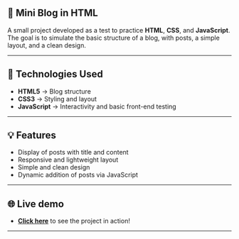 ## 📝 Mini Blog in HTML

A small project developed as a test to practice **HTML**, **CSS**, and **JavaScript**.  
The goal is to simulate the basic structure of a blog, with posts, a simple layout, and a clean design.

---

## 🚀 Technologies Used

- **HTML5** → Blog structure  
- **CSS3** → Styling and layout  
- **JavaScript** → Interactivity and basic front-end testing  

---

## 💡 Features

- Display of posts with title and content  
- Responsive and lightweight layout  
- Simple and clean design  
- Dynamic addition of posts via JavaScript

---

## 🌐 Live demo
- [**Click here**](https://fehzitu.github.io/SimpleBlogPage-FSB/) to see the project in action!

---
